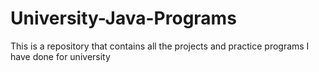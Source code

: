 # University-Java-Programs
This is a repository that contains all the projects and practice programs I have done for university
